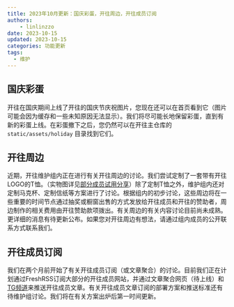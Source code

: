 ```yaml
---
title: 2023年10月更新：国庆彩蛋，开往周边，开往成员订阅
authors: 
    - linlinzzo
date: 2023-10-15
updated: 2023-10-15
categories: 功能更新
tags:
  - 维护
---
```


## 国庆彩蛋

开往在国庆期间上线了开往的国庆节庆祝图片，您现在还可以在首页看到它（图片可能会因为缓存和一些未知原因无法显示）。我们将尽可能长地保留彩蛋，直到有新的彩蛋上线。在彩蛋撤下之后，您仍然可以在开往主仓库的 `static/assets/holiday` 目录找到它们。

## 开往周边

近期，开往维护组内正在进行有关开往周边的讨论。我们尝试定制了一套带有开往LOGO的T恤。（实物图详见[部分成员试用分享](https://dusays.com/633/)）除了定制T恤之外，维护组内还对定制马克杯、定制信纸等方案进行了讨论。根据组内的初步讨论，这些周边将在一些重要的时间节点通过抽奖或橱窗出售的方式发放给开往成员和开往的赞助者，周边制作的相关费用由开往赞助款项拨出。有关周边的有关内容讨论目前尚未成熟。更详细的消息有待更新公布。如果您对开往周边有想法，请通过组内成员的公开联系方式联系我们。

## 开往成员订阅

我们在两个月前开始了有关开往成员订阅（或文章聚合）的讨论。目前我们正在计划通过FreshRSS订阅大部分的开往成员网站，并通过文章聚合网页（待上线）和[TG频道](https://t.me/travellings_subscribe)来推送开往成员文章。有关开往成员文章订阅的部署方案和推送标准还有待维护组讨论。我们将在有关方案出炉后第一时间更新。
